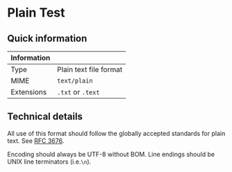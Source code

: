 # Plain Test

## Quick information

| Information |                           |
| ----------- | ------------------------- |
| Type        | Plain text file format    |
| MIME        | `text/plain`              |
| Extensions  | `.txt` or `.text`         |

## Technical details

All use of this format should follow the globally accepted standards for plain text. See [RFC 3676](https://www.ietf.org/rfc/rfc3676.txt).

Encoding should always be UTF-8 without BOM. Line endings should be UNIX line terminators (i.e.`\n`).
